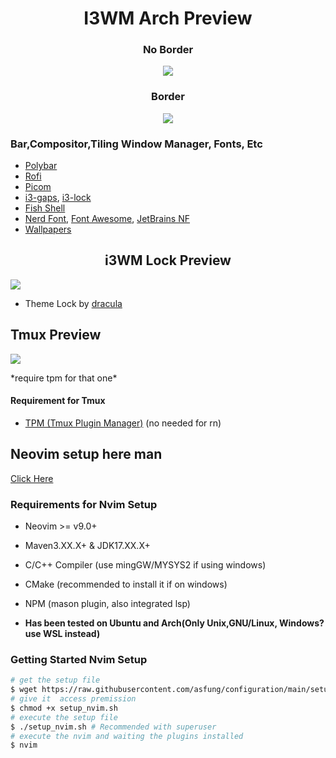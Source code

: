 <div align="center">
  <h1>I3WM Arch Preview</h1>
</div>

<div align="center">
  <h3>No Border</h3>
  <p><img src="https://github.com/asfung/configuration/blob/main/image/i3wm-no-border.png?raw=true" /></p>
</div>

<div align="center">
  <h3>Border</h3>
  <p><img src="https://github.com/asfung/configuration/blob/main/image/i3wm-border.png?raw=true" /></p>
</div>


### Bar,Compositor,Tiling Window Manager, Fonts, Etc
- [Polybar](https://github.com/polybar/polybar)
- [Rofi](https://github.com/davatorium/rofi)
- [Picom](https://github.com/yshui/picom)
- [i3-gaps](https://i3wm.org/docs/userguide.html), [i3-lock](https://github.com/i3/i3lock)
- [Fish Shell](https://fishshell.com)
- [Nerd Font](https://nerdfonts.com), [Font Awesome](https://fontawesome.com/download), [JetBrains NF](https://www.nerdfonts.com/font-downloads)
- [Wallpapers](https://github.com/asfung/configuration/tree/main/i3wm/wallpapers)

<h2 align="center">i3WM Lock Preview</h2> 
<p><img src="https://github.com/asfung/configuration/blob/main/image/i3wm-lock.png?raw=true" /></p>

- Theme Lock by [dracula](https://draculatheme.com/i3lock-color)


## Tmux Preview
<p><img src="https://github.com/asfung/configuration/blob/main/image/image_1.png?raw=true" /></p>
*require tpm for that one*

#### Requirement for Tmux 
- [TPM (Tmux Plugin Manager)](https://github.com/tmux-plugins/tpm) (no needed for rn)

## Neovim setup here man
[Click Here](https://github.com/asfung/configuration/tree/main/nvim)

### Requirements for Nvim Setup
- Neovim >= v9.0+ 
- Maven3.XX.X+ & JDK17.XX.X+
- C/C++ Compiler (use mingGW/MYSYS2 if using windows)
- CMake (recommended to install it if on windows)
- NPM (mason plugin, also integrated lsp)

- <b>Has been tested on Ubuntu and Arch(Only Unix,GNU/Linux, Windows? use WSL instead)</b>

### Getting Started Nvim Setup 
```bash
# get the setup file
$ wget https://raw.githubusercontent.com/asfung/configuration/main/setup_nvim.sh
# give it  access premission 
$ chmod +x setup_nvim.sh
# execute the setup file
$ ./setup_nvim.sh # Recommended with superuser
# execute the nvim and waiting the plugins installed 
$ nvim 
```
<!-- now u ready to lit it up man🔥🔥-->




